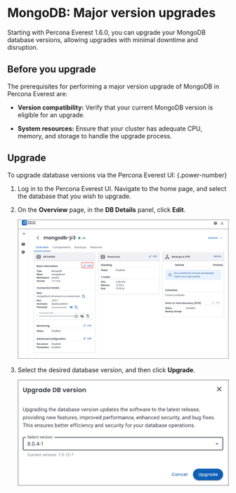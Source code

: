 # MongoDB: Major version upgrades

Starting with Percona Everest 1.6.0, you can upgrade your MongoDB database versions, allowing upgrades with minimal downtime and disruption.

## Before you upgrade

The prerequisites for performing a major version upgrade of MongoDB in Percona Everest are:

- **Version compatibility:** Verify that your current MongoDB version is eligible for an upgrade.

- **System resources:** Ensure that your cluster has adequate CPU, memory, and storage to handle the upgrade process.

## Upgrade

To upgrade database versions via the Percona Everest UI:
{.power-number}


1. Log in to the Percona Everest UI. Navigate to the home page, and select the database that you wish to upgrade. 

2. On the **Overview** page, in the **DB Details** panel, click **Edit**. 

    ![!image](../images/database_upgrade.png)


3. Select the desired database version, and then click **Upgrade**.

    ![!image](../images/upgrade_database_versions.png)









